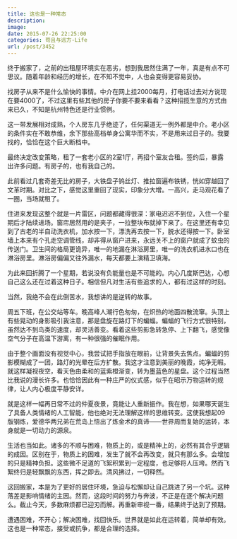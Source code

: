 ```yaml
---
title: 这也是一种常态
description: 
image: 
date: 2015-07-26 22:25:00
categories: 苟且与远方-Life
url: /post/3452
---
```


终于搬家了，之前的出租屋环境实在恶劣，想到我居然住满了一年，真是有点不可思议。随着年龄和经历的增长，在不知不觉中，人也会变得更容易妥协。

找房子从来不是什么愉快的事情。中介在网上挂2000每月，打电话过去对方说现在要4000了，不过这里有些其他的房子你要不要来看看？这种招揽生意的方式由来已久，不知是杭州特色还是行业惯例。

这一带发展相对成熟，个人房东几乎绝迹了，任何渠道无一例外都是中介。老小区的条件实在不敢恭维，余下那些高档单身公寓华而不实，不是用来过日子的。我要找的，恰恰在这个巨大断档中。

最终决定改变策略，租了一套老小区的2室1厅，再招个室友合租。签约后，暴露出许多问题。有房子的，也有我自己的。

此前看过几套奇差无比的房子，大铁盘子钨丝灯、推拉窗遍布铁锈，恍如穿越回了文革时期。对比之下，感觉这里重回了现实，印象分大增。一高兴，走马观花看了一圈，当场就租了。

住进来发现这整个就是一片雷区，问题都藏得很深：家电迟迟不到位，入住一个星期后才陆续进场。窗帘居然用的是夹子，一拉整块布就掉下来了。在这里还有幸见到了古老的半自动洗衣机，加水按一下，漂洗再去按一下，脱水还得按一下。卧室墙上本来有个孔走空调管线，却非得从窗户进来，永远关不上的窗户就成了蚊虫的传送门。卫生间的格局更诡异，唯一的地漏在淋浴房里，唯一的洗衣机进水口也在淋浴房里。淋浴房偏偏又往外漏水，每天都要上演精卫填海。

为此来回折腾了一个星期，若说没有负能量也是不可能的。内心几度斯巴达，心想自己这么还在过着这种日子。相信但凡对生活有些追求的人，都有过这样的时刻。

当然，我绝不会在此倒苦水，我想讲的是逆转的故事。

周五下班，在公交站等车。晚高峰人潮行色匆匆，在炽热的地面四散流窜。头顶上有些晃动的身影吸引我注意，那是盘旋在路灯下的蝙蝠。蝙蝠的飞行方式很特别，虽然达不到鸟类的速度，却灵活善变。看着这些剪影急转急停、上下翻飞，感觉像空气分子在高温下游离，有一种很强的催眠作用。

由于整个画面没有视觉中心，我尝试把手指放在眼前，让背景失去焦点。蝙蝠的剪影模糊成了一团，路灯的光晕在后方扩散。我这才注意到美丽的晚霞，纯净无暇。就这样凝视夜空，看天色由柔和的蓝紫橙渐变，转为墨蓝色的星盘。这个过程当然比我说的漫长许多。也恰恰因此有一种庄严的仪式感，似乎在昭示万物运转的规律，让人内心极度平静安详。

就是这样一幅再日常不过的仲夏夜景，竟能让人重新振作。我在想，如果哪天诞生了具备人类情绪的人工智能，他也绝对无法理解这样的思维转变。这使我想起09版钢炼，爱德华两兄弟在荒岛上悟出了炼金术的真谛——世界周而复始的运转，本身就是一切动力的源泉。

生活也当如此。诸多的不顺与困难，物质上的，或是精神上的，必然有其合乎逻辑的成因。区别在于，物质上的困难，发生了就不会再改变，就只有那么多。会增加的只是精神负担。这些微不足道的飞絮积累到一定程度，也足够将人压垮。然而飞絮终归是轻飘飘的东西，挥之即去。清风拂过，一切释然。

这回搬家，本是为了更好的居住环境，急迫与松懈却让自己跳进了另一个坑。这种落差是影响情绪的主因。然而，这段时间的努力与奔波，不正是在逐个解决问题么。截止今天，多数麻烦都已迎刃而解。再重新审视一番，结果终于达到了预期。

遭遇困难，不开心；解决困难，找回快乐。世界就是如此在运转着，简单却有效。这也是一种常态，接受或抗争，都是合理的选择。